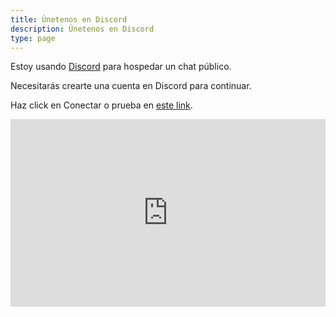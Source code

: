 ```yaml
---
title: Únetenos en Discord
description: Únetenos en Discord
type: page
---
```


Estoy usando [Discord](https://discord.com) para hospedar un chat público.

Necesitarás crearte una cuenta en Discord para continuar.

Haz click en Conectar o prueba en [este link](https://listcord.org/es/pixelcave).

<iframe src="https://discordapp.com/widget?id=608242475043389480&theme=dark" width="100%" height="300" allowtransparency="true" frameborder="0" sandbox="allow-popups allow-popups-to-escape-sandbox allow-same-origin allow-scripts"></iframe>
